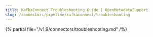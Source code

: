 ```yaml
---
title: KafkaConnect Troubleshooting Guide | OpenMetadataSupport
slug: /connectors/pipeline/kafkaconnect/troubleshooting
---
```


{% partial file="/v1.9/connectors/troubleshooting.md" /%}
